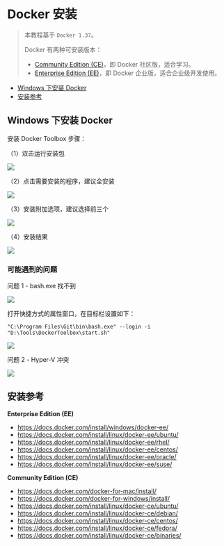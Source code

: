 # Docker 安装

> 本教程基于 `Docker 1.37`。
>
> Docker 有两种可安装版本：
>
> - [Community Edition (CE)](https://www.docker.com/community-edition/)，即 Docker 社区版，适合学习。
> - [Enterprise Edition (EE)](https://www.docker.com/enterprise-edition)，即 Docker 企业版，适合企业级开发使用。

<!-- TOC depthFrom:2 depthTo:2 -->

- [Windows 下安装 Docker](#windows-下安装-docker)
- [安装参考](#安装参考)

<!-- /TOC -->

## Windows 下安装 Docker

安装 Docker Toolbox 步骤：

（1）双击运行安装包

![](http://oyz7npk35.bkt.clouddn.com/images/20180920180926103056.png)

（2）点击需要安装的程序，建议全安装

![](http://oyz7npk35.bkt.clouddn.com/images/20180920180926103147.png)

（3）安装附加选项，建议选择前三个

![](http://oyz7npk35.bkt.clouddn.com/images/20180920180926103213.png)

（4）安装结果

![](http://oyz7npk35.bkt.clouddn.com/images/20180920180926102959.png)

### 可能遇到的问题

问题 1 - bash.exe 找不到

![](http://oyz7npk35.bkt.clouddn.com/images/20180920180926104526.png)

打开快捷方式的属性窗口，在目标栏设置如下：

```
"C:\Program Files\Git\bin\bash.exe" --login -i "D:\Tools\DockerToolbox\start.sh"
```

![](http://oyz7npk35.bkt.clouddn.com/images/20180920180926105007.png)

问题 2 - Hyper-V 冲突

![](http://oyz7npk35.bkt.clouddn.com/images/20180920180926105357.png)

## 安装参考

**Enterprise Edition (EE)**

- https://docs.docker.com/install/windows/docker-ee/
- https://docs.docker.com/install/linux/docker-ee/ubuntu/
- https://docs.docker.com/install/linux/docker-ee/rhel/
- https://docs.docker.com/install/linux/docker-ee/centos/
- https://docs.docker.com/install/linux/docker-ee/oracle/
- https://docs.docker.com/install/linux/docker-ee/suse/

**Community Edition (CE)**

- https://docs.docker.com/docker-for-mac/install/
- https://docs.docker.com/docker-for-windows/install/
- https://docs.docker.com/install/linux/docker-ce/ubuntu/
- https://docs.docker.com/install/linux/docker-ce/debian/
- https://docs.docker.com/install/linux/docker-ce/centos/
- https://docs.docker.com/install/linux/docker-ce/fedora/
- https://docs.docker.com/install/linux/docker-ce/binaries/
